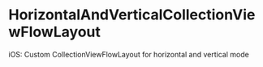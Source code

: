 # HorizontalAndVerticalCollectionViewFlowLayout
iOS: Custom CollectionViewFlowLayout for horizontal and vertical mode
